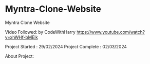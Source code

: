 # Myntra-Clone-Website
Myntra Clone Website

Video Followed: 
by CodeWithHarry
<a> https://www.youtube.com/watch?v=xhWHf-bMElk </a>

Project Started : 29/02/2024
Project Complete : 02/03/2024

About Project:
